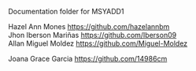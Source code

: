 Documentation folder for MSYADD1


Hazel Ann Mones https://github.com/hazelannbm \
Jhon Iberson Mariñas https://github.com/Iberson09 \
Allan Miguel Moldez https://github.com/Miguel-Moldez









Joana Grace Garcia https://github.com/14986cm
